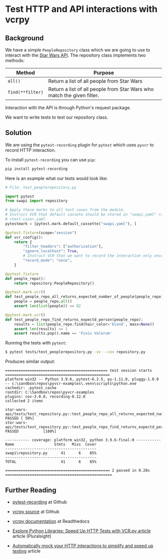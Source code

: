 # Test HTTP and API interactions with vcrpy

## Background

We have a simple `PeopleRepository` class which we are going to use to interact with the [Star Wars API](https://swapi.dev/). The repository class implements two methods:

| Method           | Purpose                                                      |
| ---------------- | ------------------------------------------------------------ |
| `all()`          | Return a list of all people from Star Wars                   |
| `find(**filter)` | Return a list of all people from Star Wars who match the given filter. |

Interaction with the API is through Python's request package.

We want to write tests to test our repository class.

## Solution

We are using the `pytest-recording` plugin for `pytest` which uses `pyvcr` to record HTTP interaction.

To install `pytest-recording` you can use `pip`:

```bash
pip install pytest-recording
```

Here is an example what our tests would look like:

```python
# File: test_peoplerepository.py

import pytest
from swapi import repository

# Apply these marks to all test cases from the module.
# Instruct VCR that default cassete should be stored in "swapi.yaml" rather than
# <test-case>.yaml
pytestmark = [pytest.mark.default_cassette("swapi.yaml"), ]

@pytest.fixture(scope="session")
def vcr_config():
    return {
        "filter_headers": ["authorization"],
        "ignore_localhost": True,
        # Instruct VCR that we want to record the interaction only once.
        "record_mode": "once",
    }

@pytest.fixture
def people_repo():
    return repository.PeopleRepository()

@pytest.mark.vcr()
def test_people_repo_all_returns_expected_number_of_people(people_repo):
    people = people_repo.all()
    assert len(list(people)) == 82

@pytest.mark.vcr()
def test_people_repo_find_returns_expectd_person(people_repo):
    results = list(people_repo.find(hair_color='blond', mass=None))
    assert len(results) == 1
    assert results.pop().name == 'Finis Valorum'

```

Running the tests with `pytest`:

```bash
$ pytest tests/test_peoplerepository.py -vv --cov repository.py
```

Produces similar output:

```
============================================== test session starts ===============================================
platform win32 -- Python 3.9.6, pytest-6.2.5, py-1.11.0, pluggy-1.0.0 -- c:\sandbox\repos\pyvcr-examples\.venv\scripts\python.exe
cachedir: .pytest_cache
rootdir: C:\Sandbox\repos\pyvcr-examples
plugins: cov-3.0.0, recording-0.12.0
collected 2 items

star-wars-api/tests/test_repository.py::test_people_repo_all_returns_expected_number_of_people PASSED [ 50%]
star-wars-api/tests/test_repository.py::test_people_repo_find_returns_expectd_person PASSED           [100%]

----------- coverage: platform win32, python 3.9.6-final-0 -----------
Name                  Stmts   Miss  Cover
-----------------------------------------
swapi\repository.py      41      6    85%
-----------------------------------------
TOTAL                    41      6    85%

=============================================== 2 passed in 0.28s ================================================ 
```







## Further Reading

* [pytest-recording](https://github.com/kiwicom/pytest-recording) at Github

* [vcrpy source](https://vcrpy.readthedocs.io/) at Github

* [vcrpy documentation](https://vcrpy.readthedocs.io/en/latest/) at Readthedocs

* [Explore Python Libraries: Speed Up HTTP Tests with VCR.py article](https://www.pluralsight.com/guides/explore-python-libraries:-speed-up-http-tests-with-vcr.py) article (Pluralsight)

* [Automatically mock your HTTP interactions to simplify and speed up testing](https://pythonrepo.com/repo/kevin1024-vcrpy-python-testing-codebases-and-generating-test-data) article

  